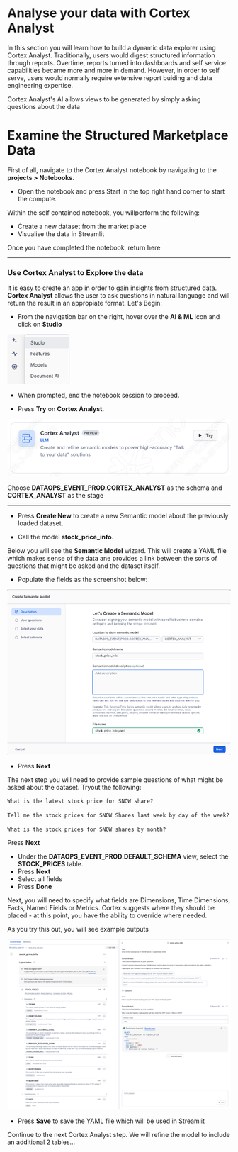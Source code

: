 <head>
  <link rel="stylesheet" type="text/css" href="stylesheets/extra.css">
</head>



# <h1black>Analyse your data with</h1black> <h1blue>Cortex Analyst<h1blue>

In this section you will learn how to build a dynamic data explorer using Cortex Analyst.  Traditionally, users would digest structured information through reports.  Overtime, reports turned into dashboards and self service capabilities became more and more in demand.  However, in order to self serve, users would normally require extensive report buiding and data engineering expertise. 

Cortex Analyst's AI allows views to be generated by simply asking questions about the data


### <h1>Examine the Structured Marketplace Data</h1>

First of all, navigate to the Cortex Analyst notebook by navigating to the **projects > Notebooks**.

- Open the notebook and press Start in the top right hand corner to start the compute. 

Within the self contained notebook, you willperform the following:

-   Create a new dataset from the market place
-   Visualise the data in Streamlit

Once you have completed the notebook, return here

<hr>

### <h1sub>Use Cortex Analyst to Explore the data</h1sub>
It is easy to create an app in order to gain insights from structured data.  **Cortex Analyst** allows the user to ask questions in natural language and will return the result in an appropiate format.  Let's Begin:

- From the navigation bar on the right, hover over the **AI & ML** icon and click on **Studio**

![alt text](assets/analyst/C002.png)

- When prompted, end the notebook session to proceed.

- Press **Try** on **Cortex Analyst**.

![create build](assets/analyst/C001.png)


Choose **DATAOPS_EVENT_PROD.CORTEX_ANALYST** as the schema and **CORTEX_ANALYST** as the stage

<hr>

- Press **Create New** to create a new Semantic model about the previously loaded dataset.

- Call the model **stock_price_info**.

Below you will see the **Semantic Model** wizard.  This will create a YAML file which makes sense of the data ane provides a link between the sorts of questions that might be asked and the dataset itself.  

- Populate the fields as the screenshot below:

![alt text](assets/analyst/C004.png)

- Press **Next**


The next step you will need to provide sample questions of what might be asked about the dataset.  Tryout the following:

```text
What is the latest stock price for SNOW share?

Tell me the stock prices for SNOW Shares last week by day of the week?

What is the stock prices for SNOW shares by month?

```

Press **Next**

- Under the **DATAOPS_EVENT_PROD.DEFAULT_SCHEMA** view, select the **STOCK_PRICES** table.
- Press **Next**
- Select all fields
- Press **Done**

Next, you will need to specify what fields are Dimensions, Time Dimensions, Facts, Named Fields or Metrics.  Cortex suggests where they should be placed - at this point, you have the ability to override where needed.

As you try this out, you will see example outputs

![alt text](assets/analyst/C003.png)



- Press **Save** to save the YAML file which will be used in Streamlit


Continue to the next Cortex Analyst step.  We will refine the model to include an additional 2 tables...